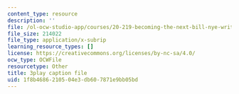 ```yaml
---
content_type: resource
description: ''
file: /ol-ocw-studio-app/courses/20-219-becoming-the-next-bill-nye-writing-and-hosting-the-educational-show-january-iap-2015/1f8b4686210504e3db607871e9bb05bd_XDBr39cwmbg.srt
file_size: 214022
file_type: application/x-subrip
learning_resource_types: []
license: https://creativecommons.org/licenses/by-nc-sa/4.0/
ocw_type: OCWFile
resourcetype: Other
title: 3play caption file
uid: 1f8b4686-2105-04e3-db60-7871e9bb05bd
---
```

